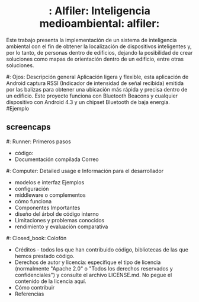 <H1 align = "center">
  : Alfiler: Inteligencia medioambiental: alfiler:
  <a href="#">
  </a>

</H1>

Este trabajo presenta la implementación de un sistema de inteligencia ambiental con el fin de obtener la localización de dispositivos inteligentes y, por lo tanto, de personas dentro de edificios, dejando la posibilidad de crear soluciones como mapas de orientación dentro de un edificio, entre otras soluciones. 

#: Ojos: Descripción general
Aplicación ligera y flexible, esta aplicación de Android captura RSSI (Indicador de intensidad de señal recibida) emitida por las balizas para obtener una ubicación más rápida y precisa dentro de un edificio.
Este proyecto funciona con Bluetooth Beacons y cualquier dispositivo con Android 4.3 y un chipset Bluetooth de baja energía.
#Ejemplo
## screencaps

#: Runner: Primeros pasos
- código:
- Documentación compilada
Correo



#: Computer: Detailed usage e Información para el desarrollador
- modelos e interfaz
Ejemplos
- configuración
- middleware o complementos
- cómo funciona
- Componentes Importantes
- diseño del árbol de código interno
- Limitaciones y problemas conocidos
- rendimiento y evaluación comparativa  

#: Closed_book: Colofón
- Créditos - todos los que han contribuido código, bibliotecas de las que hemos prestado código.
- Derechos de autor y licencia: especifique el tipo de licencia (normalmente "Apache 2.0" o "Todos los derechos reservados y confidenciales") y consulte el archivo LICENSE.md. No pegue el contenido de la licencia aquí.
- Cómo contribuir
- Referencias

